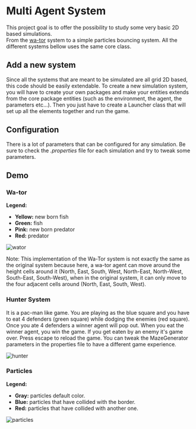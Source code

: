 # Multi Agent System

This project goal is to offer the possibility to study some very basic 2D based simulations.  
From the [wa-tor](https://en.wikipedia.org/wiki/Wa-Tor) system to a simple particles bouncing system. All the different systems bellow uses the same core class.

## Add a new system

Since all the systems that are meant to be simulated are all grid 2D based, this code should be easily extendable. To create a new simulation system, you will have to create your own packages and make your entities extends from the core package entities (such as the environment, the agent, the parameters etc...). Then you just have to create a Launcher class that will set up all the elements together and run the game.

## Configuration 

There is a lot of parameters that can be configured for any simulation. Be sure to check the *.properties* file for each simulation and try to tweak some parameters.

## Demo

### Wa-tor

**Legend:**
- **Yellow:** new born fish  
- **Green:**  fish  
- **Pink:** new born predator  
- **Red:** predator  

![wator](https://user-images.githubusercontent.com/9862039/36391975-4266d3da-15a9-11e8-93f9-989b280c22b4.png)

Note: This implementation of the Wa-Tor system is not exactly the same as the original system because here, a wa-tor agent can move around the height cells around it (North, East, South, West, North-East, North-West, South-East, South-West), when in the original system, it can only move to the four adjacent cells around (North, East, South, West).

### Hunter System

It is a pac-man like game. You are playing as the blue square and you have to eat 4 defenders (green square) while dodging the enemies (red square). Once you ate 4 defenders a winner agent will pop out. When you eat the winner agent, you win the game. If you get eaten by an enemy it's game over. Press escape to reload the game. You can tweak the MazeGenerator parameters in the properties file to have a different game experience.

![hunter](https://user-images.githubusercontent.com/9862039/36391929-03e628cc-15a9-11e8-915e-4a58b9d6be22.png)

### Particles

**Legend:**  
- **Gray:** particles default color.
- **Blue:** particles that have collided with the border.
- **Red:** particles that have collided with another one.

![particles](https://user-images.githubusercontent.com/9862039/36392227-8f3ae236-15aa-11e8-921e-0b36c131c9fe.png)